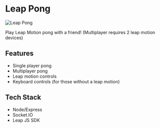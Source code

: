 Leap Pong
=========

![Leap Pong](https://cloud.githubusercontent.com/assets/744973/2600844/c9b4a418-bb06-11e3-8bc2-14668ddc7546.png)

Play Leap Motion pong with a friend! (Multiplayer requires 2 leap motion devices)

## Features
* Single player pong
* Multiplayer pong
* Leap motion controls
* Keyboard controls (for those without a leap motion)

## Tech Stack
* Node/Express
* Socket.IO
* Leap JS SDK